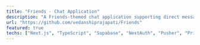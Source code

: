 ```yaml
---
title: "Friends - Chat Application"
description: "A Friends-themed chat application supporting direct messaging and group chats. Built using Next.js, TypeScript, Tailwind CSS, and Supabase, with real-time updates powered by Pusher."
url: "https://github.com/vedanshiprajapati/Friends"
featured: true
techs: ["Next.js", "TypeScript", "Supabase", "NextAuth", "Pusher", "Prisma"]
---
```


